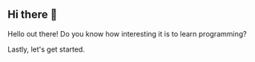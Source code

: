 ## Hi there 👋

<!--
**Onesmas757/Onesmas757** is a ✨ _special_ ✨ repository because its `README.md` (this file) appears on your GitHub profile.

Here are some ideas to get you started:

- 🔭 I’m currently working on programming
- 🌱 I’m currently learning computer science
- 👯 I’m looking to collaborate on LLMS
- 🤔 I’m looking for help with programming techniques
- 💬 Ask me about science
- 📫 How to reach me: akandwanahoonesmas757@gmail.com
- 😄 Pronouns: I
- ⚡ Fun fact: What! Do you kmow me.
-->Hello out there! Do you know how interesting it is to learn programming?
Lastly, let's get started.

